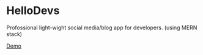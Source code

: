 # HelloDevs

Profossional light-wight social media/blog app for developers. (using MERN stack)

[Demo](https://hellodevs.onrender.com/)
